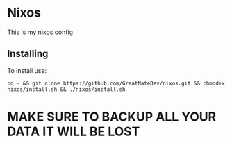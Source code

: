 # Nixos
This is my nixos config 
## Installing
To install use: 
```
cd ~ && git clone https://github.com/GreatNateDev/nixos.git && chmod+x nixos/install.sh && ./nixos/install.sh 
```
# MAKE SURE TO BACKUP ALL YOUR DATA IT WILL BE LOST